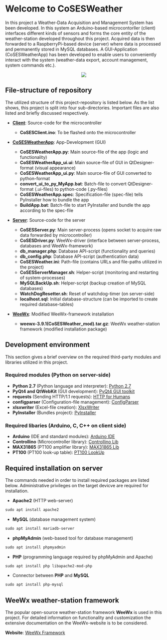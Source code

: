 # Welcome to CoSESWeather

In this project a Weather-Data Acquisition and Management System has been developed. In this system an Arduino-based microcontorller (client) interfaces different kinds of sensors and forms the core entity of the weather-station developed throughout this project. 
Acquired data is then forwarded to a RaspberryPi-based device (server) where data is processed and permanently stored in MySQL databases.
A GUI-Application (CoSESWeatherApp) has been developed to enable users to conveniently interact with the system (weather-data export, account management, system commands etc.).

<p align="center">
  <img src="https://github.com/ml4ch/CoSESWeather/blob/master/CoSESWeatherApp/logo.png?raw=true">
</p>


## File-structure of repository

The utilized structure of this project-repository is listed below. As the list shows, this project is split into four sub-directories. Important files are also listed and briefly discussed respectively.

- [**Client**](https://github.com/ml4ch/CoSESWeather/tree/master/Client): Source-code for the microcontroller
  - **CoSESClient.ino**: To be flashed onto the microcontroller
  
- [**CoSESWeatherApp**](https://github.com/ml4ch/CoSESWeather/tree/master/CoSESWeatherApp): App-Development (GUI)
  - **CoSESWeatherApp.py**: Main source-file of the app (logic and functionality)
  - **CoSESWeatherApp_ui.ui**: Main source-file of GUI in QtDesigner-format (visual appearance)
  - **CoSESWeatherApp_ui.py**: Main source-file of GUI converted to python-format
  - **convert_ui_to_py_MyApp.bat**: Batch-file to convert QtDesigner-format (.ui-files) to python-code (.py-files)
  - **CoSESWeatherApp.spec**: Specification-file (spec-file) tells PyInstaller how to bundle the app
  - **BuildApp.bat**: Batch-file to start PyInstaller and bundle the app according to the spec-file
  
- [**Server**](https://github.com/ml4ch/CoSESWeather/tree/master/Server): Source-code for the server
  - **CoSESServer.py**: Main server-process (opens socket to acquire raw data forwarded by microcontroller)
  - **CoSESDriver.py**: WeeWx-driver (interface between server-process, databases and WeeWx-framework)
  - **db_manager.php**: Database API-script (functionality and queries)
  - **db_config.php**: Database API-script (authentication data)
  - **CoSESWeather.ini**: Path-file (contains URLs and file-paths utilized in the project)
  - **CoSESServerManager.sh**: Helper-script (monitoring and restarting of system-processes)
  - **MySQLBackUp.sh**: Helper-script (backup creation of MySQL databases)
  - **WatchDogResetter.sh**: Reset of watchdog-timer (on server-side)
  - **localhost.sql**: Initial database-structure (can be imported to create required database-tables)

- [**WeeWx**](https://github.com/ml4ch/CoSESWeather/tree/master/WeeWx): Modified WeeWx-framework installation
  - **weewx-3.9.1(CoSESWeather_mod).tar.gz**: WeeWx weather-station framework (modified installation package)


## Development environment

This section gives a brief overview on the required third-party modules and libraries utilized in this project.


### Required modules (Python on server-side)

- **Python 2.7** (Python language and interpreter): [Python 2.7](https://www.python.org/download/releases/2.7/)
- **PyQt4 and QtWebKit** (GUI development): [PyQt4 GUI toolkit](https://pypi.org/project/PyQt4/)
- **requests** (Sending HTTP/1.1 requests): [HTTP for Humans](https://pypi.org/project/requests/)
- **configparser** (Configuration-file management): [ConfigParser](https://pypi.org/project/configparser/)
- **xlsxwriter** (Excel-file creation): [XlsxWriter](https://pypi.org/project/XlsxWriter/)
- **PyInstaller** (Bundles project): [PyInstaller](https://pypi.org/project/PyInstaller/)


### Required libaries (Arduino, C, C++ on client side)

- **Arduino** (IDE and standard modules): [Arduino IDE](https://www.arduino.cc/en/Main/Software)
- **Controllino** (Microcontroller library): [Controllino Lib](https://github.com/CONTROLLINO-PLC/CONTROLLINO_Library)
- **MAX31865** (PT100 amplifier library): [MAX31865 Lib](https://github.com/adafruit/Adafruit_MAX31865)
- **PT100** (PT100 look-up table): [PT100 LookUp](https://github.com/drhaney/pt100rtd)
 
 
 ## Required installation on server

The commands needed in order to install required packages are listed below. Administrative privileges on the target devicve are required for installation.


 - **Apache2** (HTTP web-server)
```markdown
sudo apt install apache2
```
 - **MySQL** (database management system)
 ```markdown
sudo apt install mariadb-server
```
 - **phpMyAdmin** (web-based tool for database management)
 ```markdown
sudo apt install phpmyadmin
```
 - **PHP** (programming language required by phpMyAdmin and Apache)
 ```markdown
 sudo apt install php libapache2-mod-php 
```
 - Connector between **PHP** and **MySQL**
 ```markdown
 sudo apt install php-mysql
```


## WeeWx weather-station framework

The popular open-source weather-station framework **WeeWx** is used in this project. For detailed information on functionality and customization the extensive documentation on the WeeWx-website is to be considered.


**Website**: [WeeWx Framework](http://weewx.com/)
